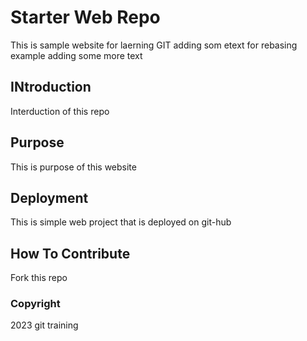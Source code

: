 # Starter Web Repo

This is sample website for laerning GIT
adding som etext for rebasing example
adding some more text

## INtroduction
Interduction of this repo

## Purpose
This is purpose of this website

## Deployment
This is simple web project that is deployed on git-hub

## How To Contribute
Fork this repo


### Copyright
2023 git  training